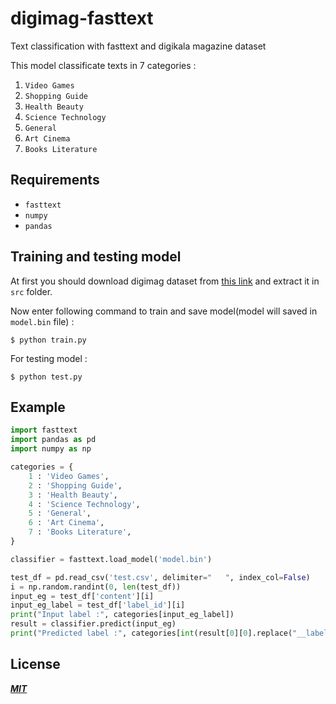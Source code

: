 # digimag-fasttext
Text classification with fasttext and digikala magazine dataset

This model classificate texts in 7 categories :
1. `Video Games`
2. `Shopping Guide`
3. `Health Beauty`
4. `Science Technology`
5. `General`
6. `Art Cinema`
7. `Books Literature`

## Requirements
- `fasttext`
- `numpy`
- `pandas`

## Training and testing model
At first you should download digimag dataset from [this link](https://bit.ly/3ca4bm8) and extract it in `src` folder.

Now enter following command to train and save model(model will saved in `model.bin` file) :
```
$ python train.py
```

For testing model :
```
$ python test.py
```

## Example
```py
import fasttext
import pandas as pd
import numpy as np

categories = {
    1 : 'Video Games',
    2 : 'Shopping Guide',
    3 : 'Health Beauty',
    4 : 'Science Technology',
    5 : 'General',
    6 : 'Art Cinema',
    7 : 'Books Literature',
}

classifier = fasttext.load_model('model.bin')

test_df = pd.read_csv('test.csv', delimiter="	", index_col=False)
i = np.random.randint(0, len(test_df))
input_eg = test_df['content'][i]
input_eg_label = test_df['label_id'][i]
print("Input label :", categories[input_eg_label])
result = classifier.predict(input_eg)
print("Predicted label :", categories[int(result[0][0].replace("__label__", ""))])
```

## License
***[MIT](LICENSE)***
